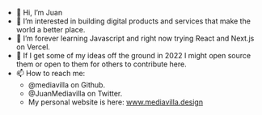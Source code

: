 - 👋 Hi, I’m Juan
- 👀 I’m interested in building digital products and services that make the world a better place.
- 🌱 I’m forever learning Javascript and right now trying React and Next.js on Vercel.
- 💞️ If I get some of my ideas off the ground in 2022 I might open source them or open to them for others to contribute here.
- 📫 How to reach me:
  - @mediavilla on Github.
  - @JuanMediavilla on Twitter.
  - My personal website is here: www.mediavilla.design

<!---
mediavilla/mediavilla is a ✨ special ✨ repository because its `README.md` (this file) appears on your GitHub profile.
You can click the Preview link to take a look at your changes.
--->
